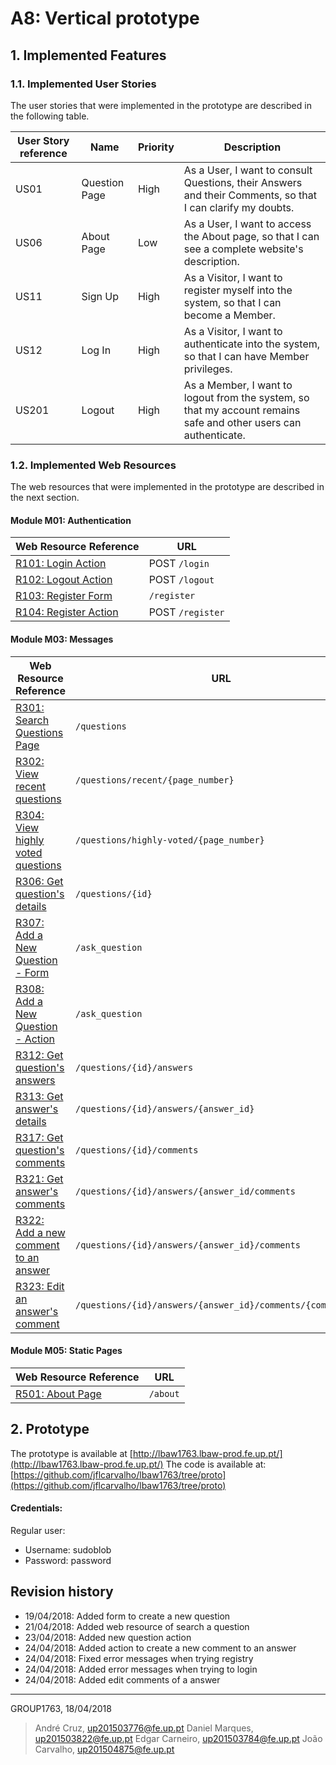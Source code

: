 # A8: Vertical prototype
 
## 1. Implemented Features
 
### 1.1. Implemented User Stories
 
The user stories that were implemented in the prototype are described in the following table.
 
| User Story reference | Name                   | Priority           | Description                      |
| -------------------- | ---------------------- | ------------------ | -------------------------------- |
| US01 | Question Page | High | As a User, I want to consult Questions, their Answers and their Comments, so that I can clarify my doubts. |
| US06 | About Page | Low | As a User, I want to access the About page, so that I can see a complete website's description. |
| US11 | Sign Up | High | As a Visitor, I want to register myself into the system, so that I can become a Member. |
| US12 | Log In | High | As a Visitor, I want to authenticate into the system, so that I can have Member privileges. |
| US201 | Logout | High | As a Member, I want to logout from the system, so that my account remains safe and other users can authenticate. |

 
### 1.2. Implemented Web Resources
The web resources that were implemented in the prototype are described in the next section.

#### Module M01: Authentication
 
| Web Resource Reference | URL                            |
| ---------------------- | ------------------------------ |
| [R101: Login Action](lbaw1763_a7.md#r101-login-action) | POST ```/login``` |
| [R102: Logout Action](lbaw1763_a7.md#r102-logout-action) | POST ```/logout``` |
| [R103: Register Form](lbaw1763_a7.md#r103-register-form) | ```/register``` |
| [R104: Register Action](lbaw1763_a7.md#r104-register-action)  | POST ```/register``` |

#### Module M03: Messages
 
| Web Resource Reference | URL                            |
| ---------------------- | ------------------------------ |
| [R301: Search Questions Page](lbaw1763_a8.md#r301-search-questions-page) | ```/questions``` |
| [R302: View recent questions](lbaw1763_a7.md#r302-get-recent-questions) | ```/questions/recent/{page_number}``` |
| [R304: View highly voted questions](lbaw1763_a7.md#r304-get-highly-voted-questions) | ```/questions/highly-voted/{page_number}``` |
| [R306: Get question's details](lbaw1763_a7.md#r306-get-questions-details) | ```/questions/{id}``` |
| [R307: Add a New Question - Form](labw1763_a7.md#r307-add-a-new-question---form) | ```/ask_question``` |
| [R308: Add a New Question - Action](lbaw1763_a7.md#r308-add-a-new-question---action) | ```/ask_question``` |
| [R312: Get question's answers](lbaw1763_a7.md#r312-get-questions-answers) | ```/questions/{id}/answers``` |
| [R313: Get answer's details](lbaw1763_a7.md#r313-get-answers-details) | ```/questions/{id}/answers/{answer_id}``` |
| [R317: Get question's comments](lbaw1763_a7.md#r317-get-questions-comments) | ```/questions/{id}/comments``` |
| [R321: Get answer's comments](lbaw1763_a7.md#r321-get-answers-comments) | ```/questions/{id}/answers/{answer_id/comments``` |
| [R322: Add a new comment to an answer](lbaw1763_a7.md#r322-add-a-new-comment-to-an-answer) | ```/questions/{id}/answers/{answer_id}/comments``` |
| [R323: Edit an answer's comment](lbaw1763_a7.md#r323-edit-an-answers-comment) | ```/questions/{id}/answers/{answer_id}/comments/{comment_id}``` |

#### Module M05: Static Pages
 
| Web Resource Reference | URL                            |
| ---------------------- | ------------------------------ |
| [R501: About Page](lbaw1763_a7.md#r501-about-page) | ```/about``` |

## 2. Prototype

The prototype is available at [http://lbaw1763.lbaw-prod.fe.up.pt/](http://lbaw1763.lbaw-prod.fe.up.pt/)
The code is available at: [https://github.com/jflcarvalho/lbaw1763/tree/proto](https://github.com/jflcarvalho/lbaw1763/tree/proto)

#### Credentials:

Regular user:

* Username: sudoblob
* Password: password

## Revision history

* 19/04/2018: Added form to create a new question
* 21/04/2018: Added web resource of search a question
* 23/04/2018: Added new question action
* 24/04/2018: Added action to create a new comment to an answer
* 24/04/2018: Fixed error messages when trying registry
* 24/04/2018: Added error messages when trying to login
* 24/04/2018: Added edit comments of a answer

***

GROUP1763, 18/04/2018

> André Cruz, up201503776@fe.up.pt
> Daniel Marques, up201503822@fe.up.pt
> Edgar Carneiro, up201503784@fe.up.pt
> João Carvalho, up201504875@fe.up.pt